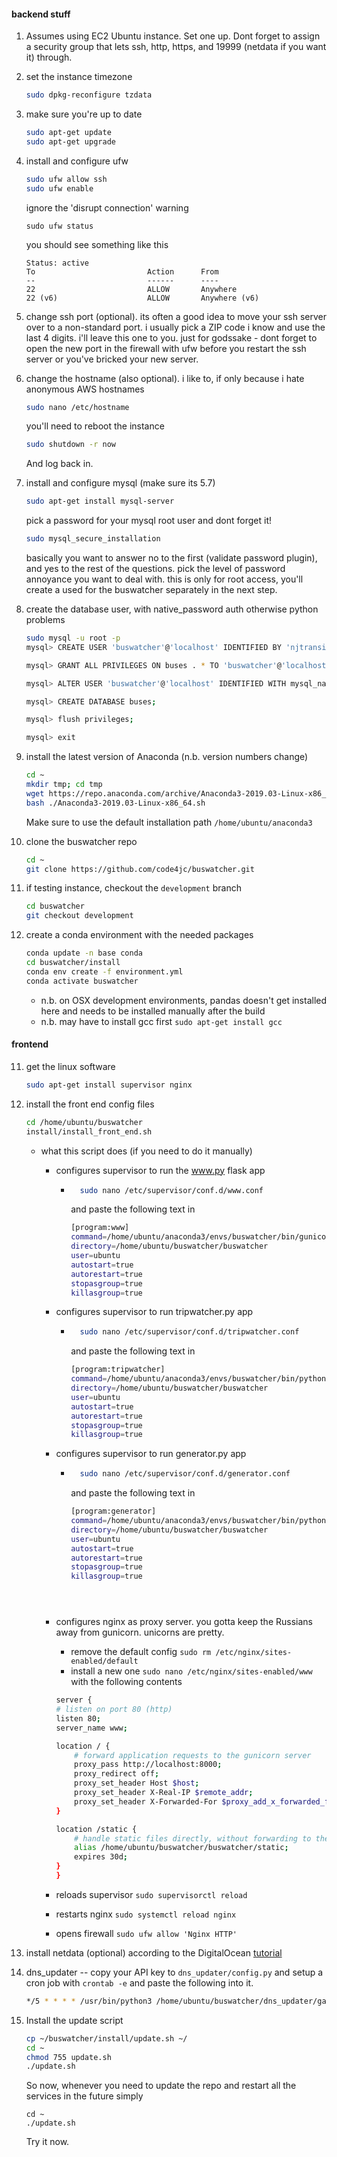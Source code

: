 #### backend stuff

1. Assumes using EC2 Ubuntu instance. Set one up. Dont forget to assign a security group that lets ssh, http, https, and 19999 (netdata if you want it) through.
2. set the instance timezone 
    ```bash
    sudo dpkg-reconfigure tzdata
    ```
    
3. make sure you're up to date
    ```bash
    sudo apt-get update
    sudo apt-get upgrade
    ```

4. install and configure ufw
    ```bash
    sudo ufw allow ssh
    sudo ufw enable
    ```
    ignore the 'disrupt connection' warning 
    ```
    sudo ufw status
    ```
    you should see something like this
    ```
    Status: active
    To                         Action      From
    --                         ------      ----
    22                         ALLOW       Anywhere
    22 (v6)                    ALLOW       Anywhere (v6)
    ```
    
5. change ssh port (optional). its often a good idea to move your ssh server over to a non-standard port. i usually pick a ZIP code i know and use the last 4 digits. i'll leave this one to you. just for godssake - dont forget to open the new port in the firewall with ufw before you restart the ssh server or you've bricked your new server. 

6. change the hostname (also optional). i like to, if only because i hate anonymous AWS hostnames
    ```bash
    sudo nano /etc/hostname
    ```
    you'll need to reboot the instance
    ```bash 
    sudo shutdown -r now
    ```
    
    And log back in.

7. install and configure mysql (make sure its 5.7)
    ```bash
    sudo apt-get install mysql-server 
    ```
    pick a password for your mysql root user and dont forget it!
    ```bash
    sudo mysql_secure_installation
    ```
    basically you want to answer no to the first (validate password plugin), and yes to the rest of the questions. pick the level of password annoyance you want to deal with. this is only for root access, you'll create a used for the buswatcher separately in the next step.

8. create the database user, with native_password auth otherwise python problems
    ```bash
    sudo mysql -u root -p
    mysql> CREATE USER 'buswatcher'@'localhost' IDENTIFIED BY 'njtransit';
    
    mysql> GRANT ALL PRIVILEGES ON buses . * TO 'buswatcher'@'localhost';
    
    mysql> ALTER USER 'buswatcher'@'localhost' IDENTIFIED WITH mysql_native_password BY 'njtransit';
    
    mysql> CREATE DATABASE buses;
    
    mysql> flush privileges;
    
    mysql> exit
    ```
   
9. install the latest version of Anaconda (n.b. version numbers change)
    ```bash
    cd ~
    mkdir tmp; cd tmp
    wget https://repo.anaconda.com/archive/Anaconda3-2019.03-Linux-x86_64.sh
    bash ./Anaconda3-2019.03-Linux-x86_64.sh
    ```
    Make sure to use the default installation path `/home/ubuntu/anaconda3`

10. clone the buswatcher repo
    ```bash
    cd ~
    git clone https://github.com/code4jc/buswatcher.git
    ```

11. if testing instance, checkout the `development` branch
    ```bash
    cd buswatcher
    git checkout development
    ```
10. create a conda environment with the needed packages

    ```bash
    conda update -n base conda
    cd buswatcher/install
    conda env create -f environment.yml
    conda activate buswatcher
    ```

    - n.b. on OSX development environments, pandas doesn't get installed here and needs to be installed manually after the build
    - n.b. may have to install gcc first `sudo apt-get install gcc`

#### frontend

11. get the linux software

    ```bash
    sudo apt-get install supervisor nginx 
    ```

12. install the front end config files

    ```bash 
    cd /home/ubuntu/buswatcher
    install/install_front_end.sh
    ```
    
    - what this script does (if you need to do it manually)
        - configures supervisor to run the www.py flask app
            - ```bash
                sudo nano /etc/supervisor/conf.d/www.conf
                ```
    
                and paste the following text in
                ```bash
                [program:www]
                command=/home/ubuntu/anaconda3/envs/buswatcher/bin/gunicorn -b localhost:8000 -w 4 www:app
                directory=/home/ubuntu/buswatcher/buswatcher
                user=ubuntu
                autostart=true
                autorestart=true
                stopasgroup=true
                killasgroup=true              
                
                
        - configures supervisor to run tripwatcher.py app

            - ```bash
                sudo nano /etc/supervisor/conf.d/tripwatcher.conf
                ```
                and paste the following text in
            
                ```bash
                [program:tripwatcher]
                command=/home/ubuntu/anaconda3/envs/buswatcher/bin/python tripwatcher.py
                directory=/home/ubuntu/buswatcher/buswatcher
                user=ubuntu
                autostart=true
                autorestart=true
                stopasgroup=true
                killasgroup=true
                
                
        - configures supervisor to run generator.py app

            - ```bash
                sudo nano /etc/supervisor/conf.d/generator.conf
                ```
                and paste the following text in
            
                ```bash
                [program:generator]
                command=/home/ubuntu/anaconda3/envs/buswatcher/bin/python generator.py --production
                directory=/home/ubuntu/buswatcher/buswatcher
                user=ubuntu
                autostart=true
                autorestart=true
                stopasgroup=true
                killasgroup=true
                
                
                

    
        - configures nginx as proxy server. you gotta keep the Russians away from gunicorn. unicorns are pretty.
            - remove the default config
            `sudo rm /etc/nginx/sites-enabled/default`  
            - install a new one
            `sudo nano /etc/nginx/sites-enabled/www`
            with the following contents
            ```bash
            server {
            # listen on port 80 (http)
            listen 80;
            server_name www;
        
            location / {
                # forward application requests to the gunicorn server
                proxy_pass http://localhost:8000;
                proxy_redirect off;
                proxy_set_header Host $host;
                proxy_set_header X-Real-IP $remote_addr;
                proxy_set_header X-Forwarded-For $proxy_add_x_forwarded_for;
            }
        
            location /static {
                # handle static files directly, without forwarding to the application
                alias /home/ubuntu/buswatcher/buswatcher/static;
                expires 30d;
            }
            }   
   
       - reloads supervisor
        `sudo supervisorctl reload`
       - restarts nginx
       `sudo systemctl reload nginx`
       - opens firewall
       `sudo ufw allow 'Nginx HTTP'`
            
13. install netdata (optional) according to the DigitalOcean [tutorial](https://www.digitalocean.com/community/tutorials/how-to-set-up-real-time-performance-monitoring-with-netdata-on-ubuntu-16-04)

16. dns_updater -- copy your API key to `dns_updater/config.py` and setup a cron job with `crontab -e` and paste the following into it.

    ```bash
    */5 * * * * /usr/bin/python3 /home/ubuntu/buswatcher/dns_updater/gandi-live-dns.py >/dev/null 2>&1
    ```

16. Install the update script

    ```bash
    cp ~/buswatcher/install/update.sh ~/
    cd ~
    chmod 755 update.sh
    ./update.sh
    ```

    So now, whenever you need to update the repo and restart all the services in the future simply 
    ```
    cd ~
    ./update.sh
    ```
    
    Try it now.